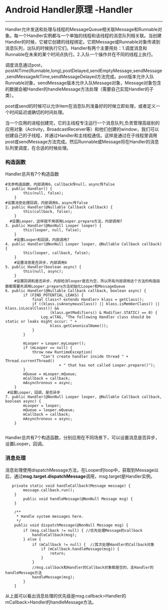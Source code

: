 # Android Handler原理 -Handler

------

​	Handler允许发送和处理与线程的MessageQueue相关联Message和Runnable对象。每一个Handler实例都与一个单独的线程和该线程的消息队列相关联。当创建Handler的时候，它被它创建的线程绑定。它把Message或Runnable对象传递到消息队列，出队的时候执行它们。Handler有两个主要用处：1.调度消息和Runnable在未来的某个时间点执行。2.入队一个操作并在不同的线程上执行。

​	调度消息通过post，postAtTime(Runnable,long),postDelayed,sendEmptyMessage,sendMessage,sendMessageAtTime,sendMessageDelayed方法完成。post版本允许入队Runnable对象，sendMessage版本允许入队Message对象，Message对象包含的数据会被Handler的handleMessage方法处理（需要自己实现Handler的子类）。

​	post或send的时候可以允许item在消息队列准备好的时候立即处理，或者定义一个时间延迟或确切的时间处理。

​	当一个应用的进程创建完，它的主线程专注运行一个消息队列,负责管理高级别的应用对象（Activity，BroadcastReceiver等）和他们创建的window，我们可以创建自己的子线程，并通过Handler和主线程通信。这样是通过在子线程里调用post或sendMessage方法完成。然后Runnable或Message将在Handler的消息队列里调度，在合适的时候处理。

### 构造函数

Handler总共有7个构造函数

~~~
#无参构造函数，内部调用6，callback传null，async传false
1. public Handler() {
        this(null, false);
    }
#设置消息处理回调，内部调用6，async传false
2. public Handler(@Nullable Callback callback) {
        this(callback, false);
    }
  #设置Looper，这样就不用调用Looper.prepare方法，内部调用7
3. public Handler(@NonNull Looper looper) {
        this(looper, null, false);
    }
    #设置Looper和回调，内部调用7
4. public Handler(@NonNull Looper looper, @Nullable Callback callback) {
        this(looper, callback, false);
    }
    #设置消息是否异步，内部调用6
5. public Handler(boolean async) {
        this(null, async);
    }
    #设置回调和是否异步，内部检测looper是否为空，所以所有内部调用这个方法的构造函数都需要先调用Looper.prepare方法初始化Looper和MessageQueue
6. public Handler(@Nullable Callback callback, boolean async) {
        if (FIND_POTENTIAL_LEAKS) {
            final Class<? extends Handler> klass = getClass();
            if ((klass.isAnonymousClass() || klass.isMemberClass() || klass.isLocalClass()) &&
                    (klass.getModifiers() & Modifier.STATIC) == 0) {
                Log.w(TAG, "The following Handler class should be static or leaks might occur: " +
                    klass.getCanonicalName());
            }
        }

        mLooper = Looper.myLooper();
        if (mLooper == null) {
            throw new RuntimeException(
                "Can't create handler inside thread " + Thread.currentThread()
                        + " that has not called Looper.prepare()");
        }
        mQueue = mLooper.mQueue;
        mCallback = callback;
        mAsynchronous = async;
    }
 #设置Looper，回调，是否异步   
7. public Handler(@NonNull Looper looper, @Nullable Callback callback, boolean async) {
        mLooper = looper;
        mQueue = looper.mQueue;
        mCallback = callback;
        mAsynchronous = async;
    }


~~~

​	Handler总共有7个构造函数，分别应用在不同场景下，可以设置消息是否异步，设置Looper，回调。

### 消息处理 

消息处理使用dispatchMessage方法，在Looper的loop中，获取到Message以后，通过**msg.target.dispatchMessage**调用，msg.target是Handler实例。

~~~
   private static void handleCallback(Message message) {
        message.callback.run();
    }
        public void handleMessage(@NonNull Message msg) {
    }
    
    /**
     * Handle system messages here.
     */
    public void dispatchMessage(@NonNull Message msg) {
        if (msg.callback != null) { //优先处理Message的callback
            handleCallback(msg);
        } else {
            if (mCallback != null) {  //其次处理Handler的Callback对象
                if (mCallback.handleMessage(msg)) {
                    return;
                }
            }
            //msg.callback和Handler的Callback对象都是空的，走Handler的handleMessage方法
            handleMessage(msg);
        }
    }
~~~

从上面可以看出消息处理的优先级是msg.callback>Handler的mCallback>Handler的handleMessage方法。